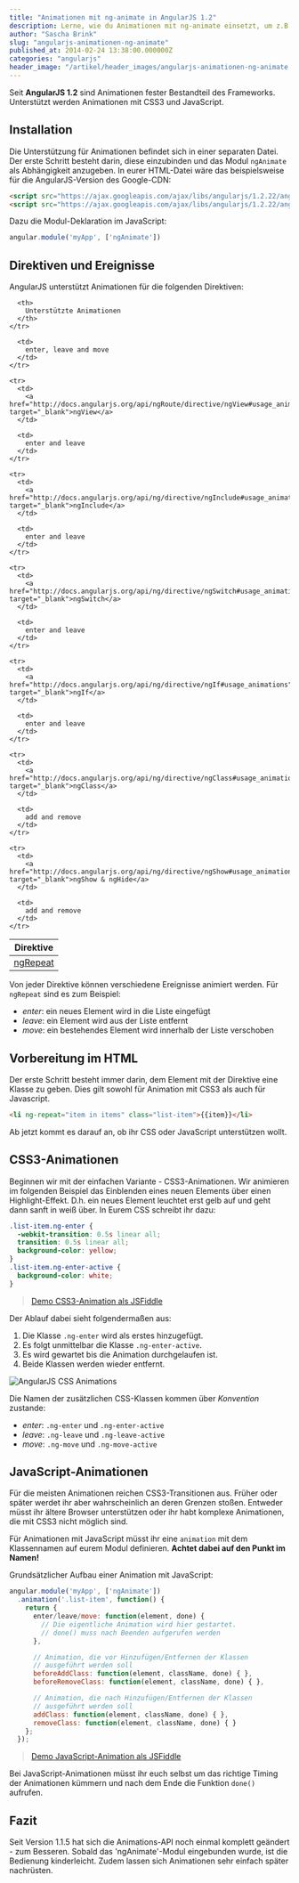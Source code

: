 ```yaml
---
title: "Animationen mit ng-animate in AngularJS 1.2"
description: Lerne, wie du Animationen mit ng-animate einsetzt, um z.B. Elemente in Tabellen ein- und auszublenden.
author: "Sascha Brink"
slug: "angularjs-animationen-ng-animate"
published_at: 2014-02-24 13:38:00.000000Z
categories: "angularjs"
header_image: "/artikel/header_images/angularjs-animationen-ng-animate.jpg"
---
```


Seit **AngularJS 1.2** sind Animationen fester Bestandteil des Frameworks. Unterstützt werden Animationen mit CSS3 und JavaScript.

<!--more-->

## Installation

Die Unterstützung für Animationen befindet sich in einer separaten Datei. Der erste Schritt besteht darin, diese einzubinden und das Modul `ngAnimate` als Abhängigkeit anzugeben. In eurer HTML-Datei wäre das beispielsweise für die AngularJS-Version des Google-CDN:

```html
<script src="https://ajax.googleapis.com/ajax/libs/angularjs/1.2.22/angular.js"></script>
<script src="https://ajax.googleapis.com/ajax/libs/angularjs/1.2.22/angular-animate.js"></script>
```


Dazu die Modul-Deklaration im JavaScript:

```javascript
angular.module('myApp', ['ngAnimate'])
```


## Direktiven und Ereignisse

AngularJS unterstützt Animationen für die folgenden Direktiven:


<table class="table table-condensed">
  <thead>
    <tr>
      <th>
        Direktive
      </th>

      <th>
        Unterstützte Animationen
      </th>
    </tr>
  </thead>

  <tbody>
    <tr>
      <td>
        <a href="http://docs.angularjs.org/api/ng/directive/ngRepeat#usage_animations" target="_blank">ngRepeat</a>
      </td>

      <td>
        enter, leave and move
      </td>
    </tr>

    <tr>
      <td>
        <a href="http://docs.angularjs.org/api/ngRoute/directive/ngView#usage_animations" target="_blank">ngView</a>
      </td>

      <td>
        enter and leave
      </td>
    </tr>

    <tr>
      <td>
        <a href="http://docs.angularjs.org/api/ng/directive/ngInclude#usage_animations" target="_blank">ngInclude</a>
      </td>

      <td>
        enter and leave
      </td>
    </tr>

    <tr>
      <td>
        <a href="http://docs.angularjs.org/api/ng/directive/ngSwitch#usage_animations" target="_blank">ngSwitch</a>
      </td>

      <td>
        enter and leave
      </td>
    </tr>

    <tr>
      <td>
        <a href="http://docs.angularjs.org/api/ng/directive/ngIf#usage_animations" target="_blank">ngIf</a>
      </td>

      <td>
        enter and leave
      </td>
    </tr>

    <tr>
      <td>
        <a href="http://docs.angularjs.org/api/ng/directive/ngClass#usage_animations" target="_blank">ngClass</a>
      </td>

      <td>
        add and remove
      </td>
    </tr>

    <tr>
      <td>
        <a href="http://docs.angularjs.org/api/ng/directive/ngShow#usage_animations" target="_blank">ngShow & ngHide</a>
      </td>

      <td>
        add and remove
      </td>
    </tr>
  </tbody>
</table>

Von jeder Direktive können verschiedene Ereignisse animiert werden. Für `ngRepeat` sind es zum Beispiel:

*   *enter*: ein neues Element wird in die Liste eingefügt
*   *leave*: ein Element wird aus der Liste entfernt
*   *move*: ein bestehendes Element wird innerhalb der Liste verschoben

## Vorbereitung im HTML

Der erste Schritt besteht immer darin, dem Element mit der Direktive eine Klasse zu geben. Dies gilt sowohl für Animation mit CSS3 als auch für Javascript.

```html
<li ng-repeat="item in items" class="list-item">{{item}}</li>
```


Ab jetzt kommt es darauf an, ob ihr CSS oder JavaScript unterstützen wollt.

## CSS3-Animationen

Beginnen wir mit der einfachen Variante - CSS3-Animationen. Wir animieren im folgenden Beispiel das Einblenden eines neuen Elements über einen Highlight-Effekt. D.h. ein neues Element leuchtet erst gelb auf und geht dann sanft in weiß über. In Eurem CSS schreibt ihr dazu:

```css
.list-item.ng-enter {
  -webkit-transition: 0.5s linear all;
  transition: 0.5s linear all;
  background-color: yellow;
}
.list-item.ng-enter-active {
  background-color: white;
}
```


> [Demo CSS3-Animation als JSFiddle][2]

Der Ablauf dabei sieht folgendermaßen aus:

1.  Die Klasse `.ng-enter` wird als erstes hinzugefügt.
2.  Es folgt unmittelbar die Klasse `.ng-enter-active`.
3.  Es wird gewartet bis die Animation durchgelaufen ist.
4.  Beide Klassen werden wieder entfernt.

![AngularJS CSS Animations][3]

Die Namen der zusätzlichen CSS-Klassen kommen über *Konvention* zustande:

*   *enter*: `.ng-enter` und `.ng-enter-active`
*   *leave*: `.ng-leave` und `.ng-leave-active`
*   *move*: `.ng-move` und `.ng-move-active`

## JavaScript-Animationen

Für die meisten Animationen reichen CSS3-Transitionen aus. Früher oder später werdet ihr aber wahrscheinlich an deren Grenzen stoßen. Entweder müsst ihr ältere Browser unterstützen oder ihr habt komplexe Animationen, die mit CSS3 nicht möglich sind.

Für Animationen mit JavaScript müsst ihr eine `animation` mit dem Klassennamen auf eurem Modul definieren. **Achtet dabei auf den Punkt im Namen!**

Grundsätzlicher Aufbau einer Animation mit JavaScript:

```javascript
angular.module('myApp', ['ngAnimate'])
  .animation('.list-item', function() {
    return {
      enter/leave/move: function(element, done) {
        // Die eigentliche Animation wird hier gestartet.
        // done() muss nach Beenden aufgerufen werden
      },

      // Animation, die vor Hinzufügen/Entfernen der Klassen
      // ausgeführt werden soll
      beforeAddClass: function(element, className, done) { },
      beforeRemoveClass: function(element, className, done) { },

      // Animation, die nach Hinzufügen/Entfernen der Klassen
      // ausgeführt werden soll
      addClass: function(element, className, done) { },
      removeClass: function(element, className, done) { }
    };
  });
```


> [Demo JavaScript-Animation als JSFiddle][4]

Bei JavaScript-Animationen müsst ihr euch selbst um das richtige Timing der Animationen kümmern und nach dem Ende die Funktion `done()` aufrufen.

## Fazit

Seit Version 1.1.5 hat sich die Animations-API noch einmal komplett geändert - zum Besseren. Sobald das 'ngAnimate'-Modul eingebunden wurde, ist die Bedienung kinderleicht. Zudem lassen sich Animationen sehr einfach später nachrüsten.

 [2]: http://jsfiddle.net/angularjs_de/7uV6g/
 [3]: ng-animate-ablauf.svg
 [4]: http://jsfiddle.net/angularjs_de/Lgngx/
